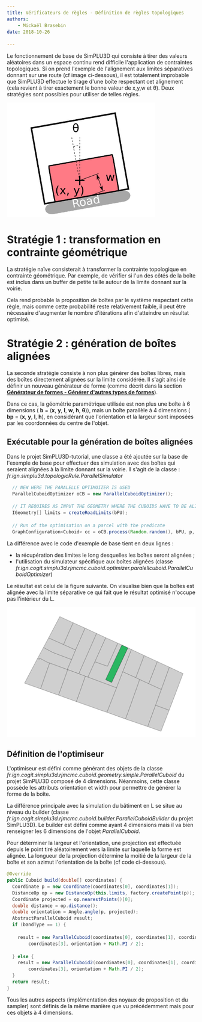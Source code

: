 ```yaml
---
title: Vérificateurs de règles - Définition de règles topologiques
authors:
    - Mickaël Brasebin
date: 2018-10-26

---
```


Le fonctionnement de base de SimPLU3D qui consiste à tirer des valeurs aléatoires dans un espace continu rend difficile l'application de contraintes topologiques. Si on prend l'exemple de l'alignement aux limites séparatives donnant sur une route (cf image ci-dessous), il est totalement improbable que SimPLU3D effectue le tirage d'une boîte respectant cet alignement (cela revient à tirer exactement le bonne valeur de x,y,w et θ). Deux stratégies sont possibles pour utiliser de telles règles.

![Illustration de la contrainte d'alignement](./img/alignement.png)

# Stratégie 1 : transformation en contrainte géométrique

La stratégie naïve consisterait à transformer la contrainte topologique en contrainte géométrique. Par exemple, de vérifier si l'un des côtés de la boîte est inclus dans un buffer de petite taille autour de la limite donnant sur la voirie.

Cela rend probable la proposition de boîtes par le système respectant cette règle, mais comme cette probabilité reste relativement faible, il peut être nécessaire d'augmenter le nombre d'itérations afin d'atteindre un résultat optimisé.

# Stratégie 2 :  génération de boîtes alignées

La seconde stratégie consiste à non plus générer des boîtes libres, mais des boîtes directement alignées sur la limite considérée. Il s'agit ainsi de définir un nouveau générateur de forme (comme décrit dans la section [**Générateur de formes - Générer d'autres types de formes**]( ../generator/custom-shape.md)).

Dans ce cas, la géométrie paramétrique utilisée est non plus une boîte à 6 dimensions ( **b** = (**x**, **y**, **l**, **w**, **h**, **θ**)), mais un boîte parallèle à 4 dimensions ( **bp** = (**x**, **y**, **l**, **h**), en considérant que l'orientation et la largeur sont imposées par les coordonnées du centre de l'objet.

## Exécutable pour la génération de boîtes alignées

Dans le projet SimPLU3D-tutorial, une classe a été ajoutée sur la base de l'exemple de base pour effectuer des simulation avec des boîtes qui seraient alignées à la limite donnant sur la voirie. Il s'agit de la classe : *fr.ign.simplu3d.topologicRule.ParallelSimulator*

```JAVA
  // NEW HERE THE PARALELLE OPTIMOIZER IS USED
  ParallelCuboidOptimizer oCB = new ParallelCuboidOptimizer();

  // IT REQUIRES AS INPUT THE GEOMETRY WHERE THE CUBOIDS HAVE TO BE ALIGNED
  IGeometry[] limits = createRoadLimits(bPU);

  // Run of the optimisation on a parcel with the predicate
  GraphConfiguration<Cuboid> cc = oCB.process(Random.random(), bPU, p, env, 0, pred, limits, bPU.getGeom());

```

La différence avec le code d'exemple de base tient en deux lignes :

- la récupération des limites le long desquelles les boîtes seront alignées ;
- l'utilisation du simulateur spécifique aux boîtes alignées (classe *fr.ign.cogit.simplu3d.rjmcmc.cuboid.optimizer.paralellcuboid.ParallelCuboidOptimizer*)

Le résultat est celui de la figure suivante. On visualise bien que la boîtes est alignée avec la limite séparative ce qui fait que le résultat optimisé n'occupe pas l'intérieur du L.

![Résult de la simulation d'une boîte alignée](./img/alignedBox.png)


## Définition de l'optimiseur

L'optimiseur est défini comme générant des objets de la classe  *fr.ign.cogit.simplu3d.rjmcmc.cuboid.geometry.simple.ParallelCuboid* du projet SimPLU3D composé de 4 dimensions. Néanmoins, cette classe possède les attributs orientation et width pour permettre de générer la forme de la boîte.

La différence principale avec la simulation du bâtiment en L se situe au niveau du builder (classe *fr.ign.cogit.simplu3d.rjmcmc.cuboid.builder.ParallelCuboidBuilder* du projet SimPLU3D). Le builder est défini comme ayant 4 dimensions mais il va bien renseigner les 6 dimensions de l'objet  *ParallelCuboid*.

Pour déterminer la largeur et l'orientation, une projection est effectuée depuis le point tiré aléatoirement vers la limite sur laquelle la forme est alignée. La longueur de la projection détermine la moitié de la largeur de la boîte et son azimut l'orientation de la boîte (cf code ci-dessous).

```JAVA
@Override
public Cuboid build(double[] coordinates) {
  Coordinate p = new Coordinate(coordinates[0], coordinates[1]);
  DistanceOp op = new DistanceOp(this.limits, factory.createPoint(p));
  Coordinate projected = op.nearestPoints()[0];
  double distance = op.distance();
  double orientation = Angle.angle(p, projected);
  AbstractParallelCuboid result;
  if (bandType == 1) {

    result = new ParallelCuboid(coordinates[0], coordinates[1], coordinates[2], distance * 2,
        coordinates[3], orientation + Math.PI / 2);

  } else {
    result = new ParallelCuboid2(coordinates[0], coordinates[1], coordinates[2], distance * 2,
        coordinates[3], orientation + Math.PI / 2);
  }
  return result;
}
```

Tous les autres aspects (implémentation des noyaux de proposition et du sampler) sont définis de la même manière que vu précédemment mais pour ces  objets à 4 dimensions.
